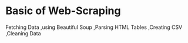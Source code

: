 # Basic of Web-Scraping
Fetching Data
,using Beautiful Soup
,Parsing HTML Tables
,Creating CSV
,Cleaning Data
